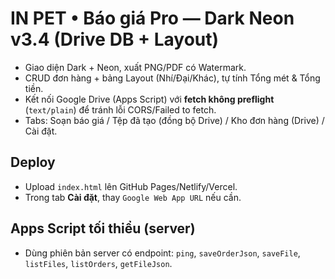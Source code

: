 # IN PET • Báo giá Pro — Dark Neon v3.4 (Drive DB + Layout)

- Giao diện Dark + Neon, xuất PNG/PDF có Watermark.
- CRUD đơn hàng + bảng Layout (Nhí/Đại/Khác), tự tính Tổng mét & Tổng tiền.
- Kết nối Google Drive (Apps Script) với **fetch không preflight** (`text/plain`) để tránh lỗi CORS/Failed to fetch.
- Tabs: Soạn báo giá / Tệp đã tạo (đồng bộ Drive) / Kho đơn hàng (Drive) / Cài đặt.

## Deploy
- Upload `index.html` lên GitHub Pages/Netlify/Vercel.
- Trong tab **Cài đặt**, thay `Google Web App URL` nếu cần.

## Apps Script tối thiểu (server)
- Dùng phiên bản server có endpoint: `ping`, `saveOrderJson`, `saveFile`, `listFiles`, `listOrders`, `getFileJson`.
